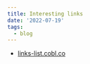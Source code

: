```yaml
---
title: Interesting links
date: '2022-07-19'
tags:
  - blog
---
```


- [links-list.cobl.co](https://links-list.cobl.co/)